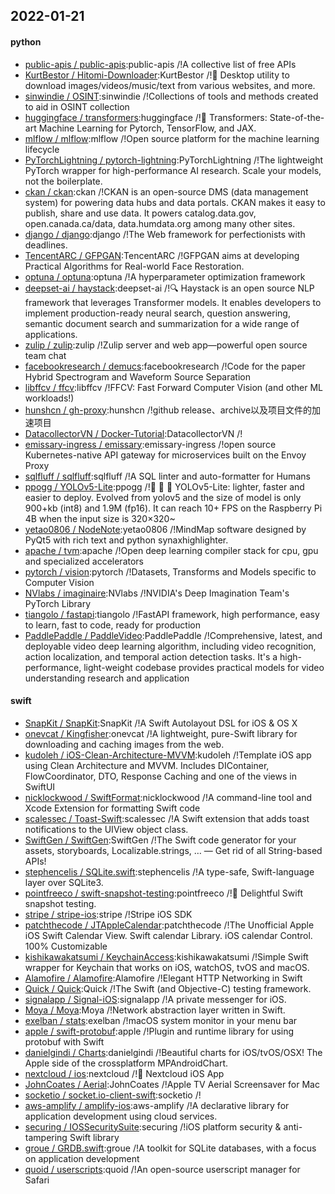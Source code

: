 ## 2022-01-21

#### python
* [public-apis / public-apis](https://github.com/public-apis/public-apis):public-apis /!A collective list of free APIs
* [KurtBestor / Hitomi-Downloader](https://github.com/KurtBestor/Hitomi-Downloader):KurtBestor /!🍰
Desktop utility to download images/videos/music/text from various websites, and more.
* [sinwindie / OSINT](https://github.com/sinwindie/OSINT):sinwindie /!Collections of tools and methods created to aid in OSINT collection
* [huggingface / transformers](https://github.com/huggingface/transformers):huggingface /!🤗
Transformers: State-of-the-art Machine Learning for Pytorch, TensorFlow, and JAX.
* [mlflow / mlflow](https://github.com/mlflow/mlflow):mlflow /!Open source platform for the machine learning lifecycle
* [PyTorchLightning / pytorch-lightning](https://github.com/PyTorchLightning/pytorch-lightning):PyTorchLightning /!The lightweight PyTorch wrapper for high-performance AI research. Scale your models, not the boilerplate.
* [ckan / ckan](https://github.com/ckan/ckan):ckan /!CKAN is an open-source DMS (data management system) for powering data hubs and data portals. CKAN makes it easy to publish, share and use data. It powers catalog.data.gov, open.canada.ca/data, data.humdata.org among many other sites.
* [django / django](https://github.com/django/django):django /!The Web framework for perfectionists with deadlines.
* [TencentARC / GFPGAN](https://github.com/TencentARC/GFPGAN):TencentARC /!GFPGAN aims at developing Practical Algorithms for Real-world Face Restoration.
* [optuna / optuna](https://github.com/optuna/optuna):optuna /!A hyperparameter optimization framework
* [deepset-ai / haystack](https://github.com/deepset-ai/haystack):deepset-ai /!🔍
Haystack is an open source NLP framework that leverages Transformer models. It enables developers to implement production-ready neural search, question answering, semantic document search and summarization for a wide range of applications.
* [zulip / zulip](https://github.com/zulip/zulip):zulip /!Zulip server and web app—powerful open source team chat
* [facebookresearch / demucs](https://github.com/facebookresearch/demucs):facebookresearch /!Code for the paper Hybrid Spectrogram and Waveform Source Separation
* [libffcv / ffcv](https://github.com/libffcv/ffcv):libffcv /!FFCV: Fast Forward Computer Vision (and other ML workloads!)
* [hunshcn / gh-proxy](https://github.com/hunshcn/gh-proxy):hunshcn /!github release、archive以及项目文件的加速项目
* [DatacollectorVN / Docker-Tutorial](https://github.com/DatacollectorVN/Docker-Tutorial):DatacollectorVN /!
* [emissary-ingress / emissary](https://github.com/emissary-ingress/emissary):emissary-ingress /!open source Kubernetes-native API gateway for microservices built on the Envoy Proxy
* [sqlfluff / sqlfluff](https://github.com/sqlfluff/sqlfluff):sqlfluff /!A SQL linter and auto-formatter for Humans
* [ppogg / YOLOv5-Lite](https://github.com/ppogg/YOLOv5-Lite):ppogg /!🍅
🍅
🍅
YOLOv5-Lite: lighter, faster and easier to deploy. Evolved from yolov5 and the size of model is only 900+kb (int8) and 1.9M (fp16). It can reach 10+ FPS on the Raspberry Pi 4B when the input size is 320×320~
* [yetao0806 / NodeNote](https://github.com/yetao0806/NodeNote):yetao0806 /!MindMap software designed by PyQt5 with rich text and python synaxhighlighter.
* [apache / tvm](https://github.com/apache/tvm):apache /!Open deep learning compiler stack for cpu, gpu and specialized accelerators
* [pytorch / vision](https://github.com/pytorch/vision):pytorch /!Datasets, Transforms and Models specific to Computer Vision
* [NVlabs / imaginaire](https://github.com/NVlabs/imaginaire):NVlabs /!NVIDIA's Deep Imagination Team's PyTorch Library
* [tiangolo / fastapi](https://github.com/tiangolo/fastapi):tiangolo /!FastAPI framework, high performance, easy to learn, fast to code, ready for production
* [PaddlePaddle / PaddleVideo](https://github.com/PaddlePaddle/PaddleVideo):PaddlePaddle /!Comprehensive, latest, and deployable video deep learning algorithm, including video recognition, action localization, and temporal action detection tasks. It's a high-performance, light-weight codebase provides practical models for video understanding research and application

#### swift
* [SnapKit / SnapKit](https://github.com/SnapKit/SnapKit):SnapKit /!A Swift Autolayout DSL for iOS & OS X
* [onevcat / Kingfisher](https://github.com/onevcat/Kingfisher):onevcat /!A lightweight, pure-Swift library for downloading and caching images from the web.
* [kudoleh / iOS-Clean-Architecture-MVVM](https://github.com/kudoleh/iOS-Clean-Architecture-MVVM):kudoleh /!Template iOS app using Clean Architecture and MVVM. Includes DIContainer, FlowCoordinator, DTO, Response Caching and one of the views in SwiftUI
* [nicklockwood / SwiftFormat](https://github.com/nicklockwood/SwiftFormat):nicklockwood /!A command-line tool and Xcode Extension for formatting Swift code
* [scalessec / Toast-Swift](https://github.com/scalessec/Toast-Swift):scalessec /!A Swift extension that adds toast notifications to the UIView object class.
* [SwiftGen / SwiftGen](https://github.com/SwiftGen/SwiftGen):SwiftGen /!The Swift code generator for your assets, storyboards, Localizable.strings, … — Get rid of all String-based APIs!
* [stephencelis / SQLite.swift](https://github.com/stephencelis/SQLite.swift):stephencelis /!A type-safe, Swift-language layer over SQLite3.
* [pointfreeco / swift-snapshot-testing](https://github.com/pointfreeco/swift-snapshot-testing):pointfreeco /!📸
Delightful Swift snapshot testing.
* [stripe / stripe-ios](https://github.com/stripe/stripe-ios):stripe /!Stripe iOS SDK
* [patchthecode / JTAppleCalendar](https://github.com/patchthecode/JTAppleCalendar):patchthecode /!The Unofficial Apple iOS Swift Calendar View. Swift calendar Library. iOS calendar Control. 100% Customizable
* [kishikawakatsumi / KeychainAccess](https://github.com/kishikawakatsumi/KeychainAccess):kishikawakatsumi /!Simple Swift wrapper for Keychain that works on iOS, watchOS, tvOS and macOS.
* [Alamofire / Alamofire](https://github.com/Alamofire/Alamofire):Alamofire /!Elegant HTTP Networking in Swift
* [Quick / Quick](https://github.com/Quick/Quick):Quick /!The Swift (and Objective-C) testing framework.
* [signalapp / Signal-iOS](https://github.com/signalapp/Signal-iOS):signalapp /!A private messenger for iOS.
* [Moya / Moya](https://github.com/Moya/Moya):Moya /!Network abstraction layer written in Swift.
* [exelban / stats](https://github.com/exelban/stats):exelban /!macOS system monitor in your menu bar
* [apple / swift-protobuf](https://github.com/apple/swift-protobuf):apple /!Plugin and runtime library for using protobuf with Swift
* [danielgindi / Charts](https://github.com/danielgindi/Charts):danielgindi /!Beautiful charts for iOS/tvOS/OSX! The Apple side of the crossplatform MPAndroidChart.
* [nextcloud / ios](https://github.com/nextcloud/ios):nextcloud /!📱
Nextcloud iOS App
* [JohnCoates / Aerial](https://github.com/JohnCoates/Aerial):JohnCoates /!Apple TV Aerial Screensaver for Mac
* [socketio / socket.io-client-swift](https://github.com/socketio/socket.io-client-swift):socketio /!
* [aws-amplify / amplify-ios](https://github.com/aws-amplify/amplify-ios):aws-amplify /!A declarative library for application development using cloud services.
* [securing / IOSSecuritySuite](https://github.com/securing/IOSSecuritySuite):securing /!iOS platform security & anti-tampering Swift library
* [groue / GRDB.swift](https://github.com/groue/GRDB.swift):groue /!A toolkit for SQLite databases, with a focus on application development
* [quoid / userscripts](https://github.com/quoid/userscripts):quoid /!An open-source userscript manager for Safari
